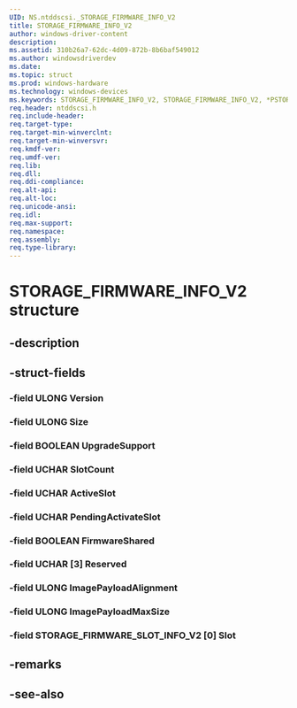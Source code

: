 ```yaml
---
UID: NS.ntddscsi._STORAGE_FIRMWARE_INFO_V2
title: STORAGE_FIRMWARE_INFO_V2
author: windows-driver-content
description: 
ms.assetid: 310b26a7-62dc-4d09-872b-8b6baf549012
ms.author: windowsdriverdev
ms.date: 
ms.topic: struct
ms.prod: windows-hardware
ms.technology: windows-devices
ms.keywords: STORAGE_FIRMWARE_INFO_V2, STORAGE_FIRMWARE_INFO_V2, *PSTORAGE_FIRMWARE_INFO_V2
req.header: ntddscsi.h
req.include-header:
req.target-type:
req.target-min-winverclnt:
req.target-min-winversvr:
req.kmdf-ver:
req.umdf-ver:
req.lib:
req.dll:
req.ddi-compliance:
req.alt-api:
req.alt-loc:
req.unicode-ansi:
req.idl:
req.max-support:
req.namespace:
req.assembly:
req.type-library:
---
```


# STORAGE_FIRMWARE_INFO_V2 structure

## -description



## -struct-fields

### -field ULONG Version			
 	
### -field ULONG Size			
 	
### -field BOOLEAN UpgradeSupport			
 	
### -field UCHAR SlotCount			
 	
### -field UCHAR ActiveSlot			
 	
### -field UCHAR PendingActivateSlot			
 	
### -field BOOLEAN FirmwareShared			
 	
### -field UCHAR [3] Reserved			
 	
### -field ULONG ImagePayloadAlignment			
 	
### -field ULONG ImagePayloadMaxSize			
 	
### -field STORAGE_FIRMWARE_SLOT_INFO_V2 [0] Slot			
 	
## -remarks

## -see-also